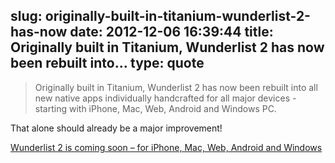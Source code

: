 slug: originally-built-in-titanium-wunderlist-2-has-now
date: 2012-12-06 16:39:44
title: Originally built in Titanium, Wunderlist 2 has now been rebuilt into...
type: quote
---

> Originally built in Titanium, Wunderlist 2 has now been rebuilt into all new native apps individually handcrafted for all major devices - starting with iPhone, Mac, Web, Android and Windows PC.

That alone should already be a major improvement!

 [Wunderlist 2 is coming soon – for iPhone, Mac, Web, Android and Windows](http://www.6wunderkinder.com/blog/wunderlist-2-is-coming-soon)
